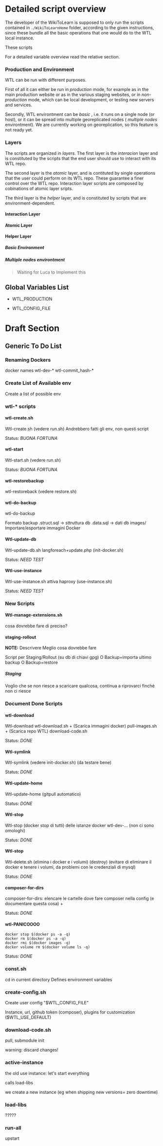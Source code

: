 Detailed script overview
========================

The developer of the WikiToLearn is supposed to only run the scripts contained
in `./WikiToLearnHome` folder, according to the given instructions, since these
bundle all the basic operations that one would do to the WTL local instance.

These scripts

For a detailed variable overview read the relative section.

### Production and Environment

WTL can be run with different purposes.

First of all it can either be run in
*production* mode, for example as in the main production website or as in
the various staging websites, or in *non-production* mode, which can be local
development, or testing new servers and services.

Secondly, WTL environtment can be *basic* , i.e. it runs on a single node (or
host), or it can be spread into multiple georeplicated nodes ( *multiple nodes*
environtment).
We are currently working on georeplication, so this feature is not ready yet.

### Layers

The scripts are organized in *layers*. The first layer is the *interacion* layer
and is constituted by the scripts that the end user should use to interact with
its WTL repo.

The second layer is the *atomic* layer, and is contituted by single operations
that the user could perform on its WTL repo. These guarantee a finer control
over the WTL repo. Interaction layer scripts are composed by cobinations of
atomic layer sripts.

The third layer is the *helper* layer, and is constituted by scripts that
are environment-dependent.

#### Interaction Layer

#### Atomic Layer

#### Helper Layer

##### Basic Environment

##### Multiple nodes environtment

> Waiting for Luca to Implement this

Global Variables List
---------------------

* WTL_PRODUCTION

* WTL_CONFIG_FILE








Draft Section
=============

Generic To Do List
------------------

### Renaming Dockers

docker  names
    wtl-dev-*
    wtl-commit_hash-*

### Create List of Available env

Create a list of possible env

### wtl-* scripts

#### wtl-create.sh

Wtl-create.sh (vedere run.sh)
Andrebbero fatti gli env, non questi script

Status: *BUONA FORTUNA*

#### wtl-start

Wtl-start.sh (vedere run.sh)

Status: *BUONA FORTUNA*

#### wtl-restorebackup

wtl-restoreback (vedere restore.sh)

#### wtl-do-backup

wtl-do-backup

Formato backup
<nomedb>.struct.sql -> sttruttura db
<nomedb>.data.sql -> dati db
images/
Importare/esportare immagini Docker

#### Wtl-update-db

Wtl-update-db.sh
langforeach+update.php (init-docker.sh)

Status: *NEED TEST*

#### Wtl-use-instance

Wtl-use-instance.sh
attiva haproxy (use-instance.sh)

Status: *NEED TEST*

### New Scripts

#### Wtl-manage-extensions.sh

cosa dovrebbe fare di preciso?

#### staging-rollout

**NOTE:** Descrivere Meglio cosa dovrebbe fare

Script per
Staging/Rollout (su db di chiavi gpg)
O Backup+importa ultimo backup
O Backup+restore

##### Staging

Voglio che se non riesce a scaricare qualcosa, continua a riprovarci finchè
non ci riesce

### Document Done Scripts

#### wtl-download

Wtl-download wtl-download.sh +
(Scarica immagini docker) pull-images.sh +
(Scarica repo WTL) download-code.sh

Status: *DONE*

#### Wtl-symlink

Wtl-symlink (vedere init-docker.sh) (da testare bene)

Status: *DONE*

#### Wtl-update-home

Wtl-update-home (gitpull automatico)

Status: *DONE*

#### Wtl-stop

Wtl-stop (docker stop di tutti) delle istanze docker wtl-dev-...
(non ci sono omologhi)

Status: *DONE*

#### Wtl-stop

Wtl-delete.sh
(elimina i docker e i volumi) (destroy)
(evitare di eliminare il docker e tenere i volumi, da problemi con le
    credenziali di mysql)

Status: *DONE*

#### composer-for-dirs

composer-for-dirs: elencare le cartelle dove fare composer nella config
(e documentare questa cosa) +

Status: *DONE*

#### wtl-PANICOOOO

    docker stop $(docker ps -a -q)
    docker rm $(docker ps -a -q)
    docker rmi $(docker images -q)
    docker volume rm $(docker volume ls -q)

Status: *DONE*








### const.sh

cd in current directory
Defines environment variables

### create-config.sh

Create user config "$WTL\_CONFIG\_FILE"

Instance, url, github token (composer), plugins for
customization  ($WTL\_USE\_DEFAULT)

### download-code.sh

pull, submodule init

warning: discard changes!

### active-instance

the old use instance: let's start everything

calls load-libs

we create a new instance (eg when shipping new versions= zero downtime)

### load-libs

?????

### run-all

upstart
